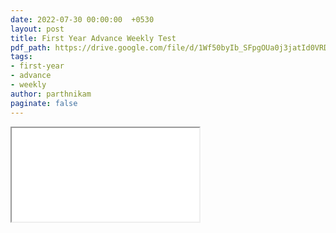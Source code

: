 ```yaml
---
date: 2022-07-30 00:00:00  +0530
layout: post
title: First Year Advance Weekly Test
pdf_path: https://drive.google.com/file/d/1Wf50byIb_SFpgOUa0j3jatId0VRDOPjb/preview?usp=sharing
tags: 
- first-year 
- advance
- weekly
author: parthnikam
paginate: false
---
```


<iframe class="embed-pdf" src="{{ page.pdf_path }}#toolbar=0" seamless="seamless" scrolling="no" style="overflow:hidden"></iframe>
